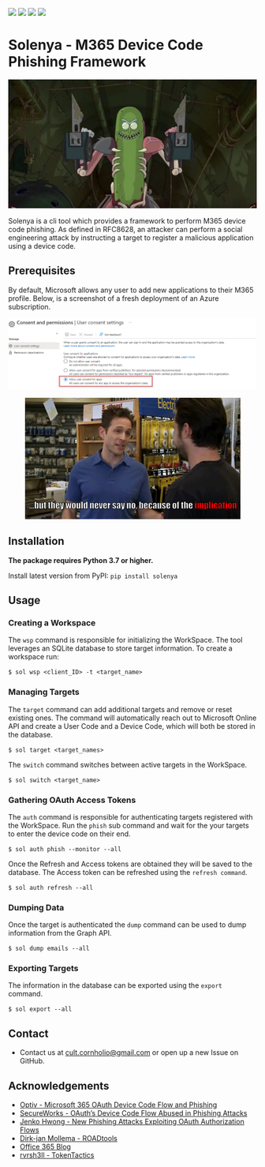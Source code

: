 <img src="https://img.shields.io/github/issues/CultCornholio/solenya">  <img src="https://img.shields.io/github/forks/CultCornholio/solenya">   <img src="https://img.shields.io/github/stars/CultCornholio/solenya">   <img src="https://img.shields.io/github/license/CultCornholio/solenya">

# Solenya - M365 Device Code Phishing Framework

<p align="center">
    <img src="https://raw.githubusercontent.com/CultCornholio/solenya/dev/images/pickleRick.png">
</p>


Solenya is a cli tool which provides a framework to perform M365 device code phishing. As defined in RFC8628, an attacker can perform a social engineering attack by instructing a target to register a malicious application using a device code. 

## Prerequisites
By default, Microsoft allows any user to add new applications to their M365 profile. Below, is a screenshot of a fresh deployment of an Azure subscription.

![default_permissions](https://raw.githubusercontent.com/CultCornholio/solenya/dev/images/default_permissions.png)

<p align="center">
    <img src="https://raw.githubusercontent.com/CultCornholio/solenya/dev/images/implication-dennis.gif">
</p>

## Installation

**The package requires Python 3.7 or higher.**

Install latest version from PyPI: ```pip install solenya```

## Usage

### Creating a Workspace
The ```wsp``` command is responsible for initializing the WorkSpace. The tool leverages an SQLite database to store target information. To create a workspace run:
```
$ sol wsp <client_ID> -t <target_name>
```
### Managing Targets
The ```target``` command can add additional targets and remove or reset existing ones. The command will automatically reach out to Microsoft Online API and create a User Code and a Device Code, which will both be stored in the database. 
```
$ sol target <target_names>
```
The ```switch``` command switches between active targets in the WorkSpace.
```
$ sol switch <target_name>
```
### Gathering OAuth Access Tokens 
The ```auth``` command is responsible for authenticating targets registered with the WorkSpace. Run the ```phish``` sub command and wait for the your targets to enter the device code on their end.
```
$ sol auth phish --monitor --all
```
Once the Refresh and Access tokens are obtained they will be saved to the database. The Access token can be refreshed using the ```refresh command```.
```
$ sol auth refresh --all
```
### Dumping Data
Once the target is authenticated the ```dump``` command can be used to dump information from the Graph API.
```
$ sol dump emails --all
```
### Exporting Targets
The information in the database can be exported using the ```export``` command.
```
$ sol export --all
```
## Contact
- Contact us at cult.cornholio@gmail.com or open up a new Issue on GitHub.

## Acknowledgements
- [Optiv - Microsoft 365 OAuth Device Code Flow and Phishing](https://www.optiv.com/insights/source-zero/blog/microsoft-365-oauth-device-code-flow-and-phishing)
- [SecureWorks - OAuth’s Device Code Flow Abused in Phishing Attacks](https://www.secureworks.com/blog/oauths-device-code-flow-abused-in-phishing-attacks)
- [Jenko Hwong - New Phishing Attacks Exploiting OAuth Authorization Flows](https://www.netskope.com/blog/new-phishing-attacks-exploiting-oauth-authorization-flows-part-1)
- [Dirk-jan Mollema - ROADtools](https://dirkjanm.io/introducing-roadtools-and-roadrecon-azure-ad-exploration-framework/)
- [Office 365 Blog](https://o365blog.com/post/phishing/)
- [rvrsh3ll - TokenTactics](https://github.com/rvrsh3ll/TokenTactics)



